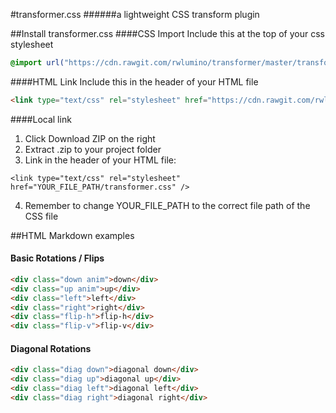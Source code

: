 #transformer.css
######a lightweight CSS transform plugin

##Install transformer.css
####CSS Import
Include this at the top of your css stylesheet
```css
@import url("https://cdn.rawgit.com/rwlumino/transformer/master/transformer.css") all;
```
####HTML Link
Include this in the header of your HTML file
```html
<link type="text/css" rel="stylesheet" href="https://cdn.rawgit.com/rwlumino/transformer/master/transformer.css" />
```
####Local link
1. Click Download ZIP on the right
2. Extract .zip to your project folder
3. Link in the header of your HTML file:
  ```
  <link type="text/css" rel="stylesheet" href="YOUR_FILE_PATH/transformer.css" />
  ```
4. Remember to change YOUR_FILE_PATH to the correct file path of the CSS file






##HTML Markdown examples
#### Basic Rotations / Flips
```html
<div class="down anim">down</div>
<div class="up anim">up</div>
<div class="left">left</div>
<div class="right">right</div>
<div class="flip-h">flip-h</div>
<div class="flip-v">flip-v</div>
```

#### Diagonal Rotations
```html
<div class="diag down">diagonal down</div>
<div class="diag up">diagonal up</div>
<div class="diag left">diagonal left</div>
<div class="diag right">diagonal right</div>
```
